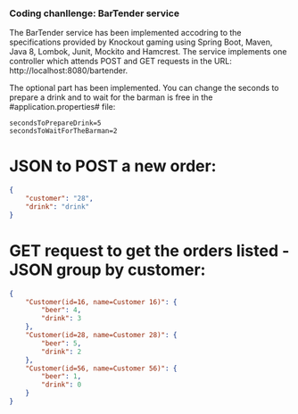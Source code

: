 ### Coding chanllenge: BarTender service ###

The BarTender service has been implemented accodring to the specifications provided by Knockout gaming using Spring Boot, Maven, Java 8, Lombok, Junit, Mockito and Hamcrest. The service implements one controller which attends POST and GET requests in the URL: http://localhost:8080/bartender.

The optional part has been implemented.  You can change the seconds to prepare a drink and to wait for the barman is free in the #application.properties# file:

```properties
secondsToPrepareDrink=5
secondsToWaitForTheBarman=2
```

# JSON to POST a new order: #
```json
{
    "customer": "28",
    "drink": "drink"
}
```

# GET request to get the orders listed - JSON group by customer: #
```json
{
    "Customer(id=16, name=Customer 16)": {
        "beer": 4,
        "drink": 3
    },
    "Customer(id=28, name=Customer 28)": {
        "beer": 5,
        "drink": 2
    },
    "Customer(id=56, name=Customer 56)": {
        "beer": 1,
        "drink": 0
    }
}
```